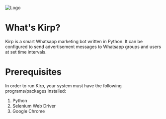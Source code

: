 ![Logo](https://image.ibb.co/fAFoqz/logo.png)
# What's Kirp?
Kirp is a smart Whatsapp marketing bot written in Python. It can be configured to send advertisement messages to Whatsapp groups and users at set time intervals.

# Prerequisites
In order to run Kirp, your system must have the following programs/packages installed:
1. Python
2. Selenium Web Driver
3. Google Chrome
